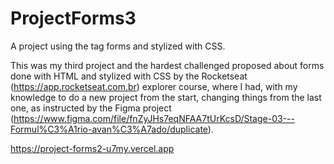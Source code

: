 # ProjectForms3

A project using the tag forms and stylized with CSS.

This was my third project and the hardest challenged proposed about forms done with HTML and stylized with CSS by the Rocketseat (https://app.rocketseat.com.br) explorer course, where I had, with my knowledge to do a new project from the start, changing things from the last one, as instructed by the Figma project 
(https://www.figma.com/file/fnZyJHs7eqNFAA7tUrKcsD/Stage-03---Formul%C3%A1rio-avan%C3%A7ado/duplicate).

https://project-forms2-u7my.vercel.app
